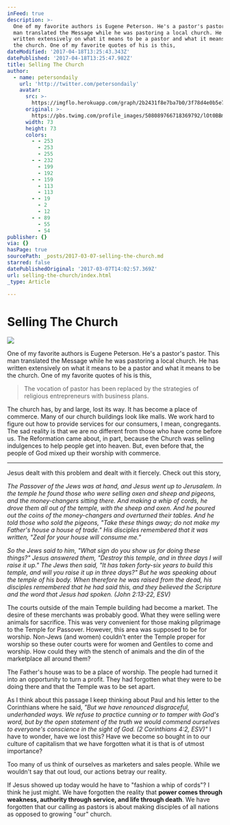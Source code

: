 ```yaml
---
inFeed: true
description: >-
  One of my favorite authors is Eugene Peterson. He's a pastor's pastor. This
  man translated the Message while he was pastoring a local church. He has
  written extensively on what it means to be a pastor and what it means to be
  the church. One of my favorite quotes of his is this,
dateModified: '2017-04-18T13:25:43.343Z'
datePublished: '2017-04-18T13:25:47.982Z'
title: Selling The Church
author:
  - name: petersondaily
    url: 'http://twitter.com/petersondaily'
    avatar:
      src: >-
        https://imgflo.herokuapp.com/graph/2b2431f8e7ba7b0/3f78d4e0b5e7252dc7bf0d7537831e6a/noop.jpeg?input=https%3A%2F%2Fpbs.twimg.com%2Fprofile_images%2F508089766718369792%2FlOt0BBm0_bigger.jpeg
      original: >-
        https://pbs.twimg.com/profile_images/508089766718369792/lOt0BBm0_bigger.jpeg
      width: 73
      height: 73
      colors:
        - - 253
          - 253
          - 255
        - - 232
          - 199
          - 192
        - - 159
          - 113
          - 113
        - - 19
          - 2
          - 12
        - - 89
          - 55
          - 54
publisher: {}
via: {}
hasPage: true
sourcePath: _posts/2017-03-07-selling-the-church.md
starred: false
datePublishedOriginal: '2017-03-07T14:02:57.369Z'
url: selling-the-church/index.html
_type: Article

---
```

# Selling The Church
![](https://the-grid-user-content.s3-us-west-2.amazonaws.com/7e0280b5-f279-4691-a91c-b33acd0bd79f.jpg)

One of my favorite authors is Eugene Peterson. He's a pastor's pastor. This man translated the Message while he was pastoring a local church. He has written extensively on what it means to be a pastor and what it means to be the church. One of my favorite quotes of his is this,

> The vocation of pastor has been replaced by the strategies of religious entrepreneurs with business plans.

The church has, by and large, lost its way. It has become a place of commerce. Many of our church buildings look like malls. We work hard to figure out how to provide services for our consumers, I mean, congregants. The sad reality is that we are no different from those who have come before us. The Reformation came about, in part, because the Church was selling indulgences to help people get into heaven. But, even before that, the people of God mixed up their worship with commerce.

---

Jesus dealt with this problem and dealt with it fiercely. Check out this story,

_The Passover of the Jews was at hand, and Jesus went up to Jerusalem. In the temple he found those who were selling oxen and sheep and pigeons, and the money-changers sitting there. And making a whip of cords, he drove them all out of the temple, with the sheep and oxen. And he poured out the coins of the money-changers and overturned their tables. And he told those who sold the pigeons, "Take these things away; do not make my Father's house a house of trade." His disciples remembered that it was written, "Zeal for your house will consume me."_

_So the Jews said to him, "What sign do you show us for doing these things?" Jesus answered them, "Destroy this temple, and in three days I will raise it up." The Jews then said, "It has taken forty-six years to build this temple, and will you raise it up in three days?" But he was speaking about the temple of his body. When therefore he was raised from the dead, his disciples remembered that he had said this, and they believed the Scripture and the word that Jesus had spoken. (John 2:13-22, ESV)_

The courts outside of the main Temple building had become a market. The desire of these merchants was probably good. What they were selling were animals for sacrifice. This was very convenient for those making pilgrimage to the Temple for Passover. However, this area was supposed to be for worship. Non-Jews (and women) couldn't enter the Temple proper for worship so these outer courts were for women and Gentiles to come and worship. How could they with the stench of animals and the din of the marketplace all around them?

The Father's house was to be a place of worship. The people had turned it into an opportunity to turn a profit. They had forgotten what they were to be doing there and that the Temple was to be set apart.

As I think about this passage I keep thinking about Paul and his letter to the Corinthians where he said, _"But we have renounced disgraceful, underhanded ways. We refuse to practice cunning or to tamper with God's word, but by the open statement of the truth we would commend ourselves to everyone's conscience in the sight of God. (2 Corinthians 4:2, ESV)"_ I have to wonder, have we lost this? Have we become so bought in to our culture of capitalism that we have forgotten what it is that is of utmost importance?

Too many of us think of ourselves as marketers and sales people. While we wouldn't say that out loud, our actions betray our reality.

If Jesus showed up today would he have to "fashion a whip of cords"? I think he just might. We have forgotten the reality that **power comes through weakness, authority through service, and life through death**. We have forgotten that our calling as pastors is about making disciples of all nations as opposed to growing "our" church.